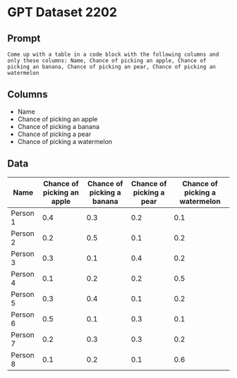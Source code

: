 # GPT Dataset 2202
## Prompt
```
Come up with a table in a code block with the following columns and only these columns: Name, Chance of picking an apple, Chance of picking an banana, Chance of picking an pear, Chance of picking an watermelon 
```
## Columns
- Name
- Chance of picking an apple
- Chance of picking a banana
- Chance of picking a pear
- Chance of picking a watermelon

## Data
| Name     | Chance of picking an apple | Chance of picking a banana | Chance of picking a pear | Chance of picking a watermelon |
|----------|---------------------------|----------------------------|--------------------------|--------------------------------|
| Person 1 | 0.4                       | 0.3                        | 0.2                      | 0.1                            |
| Person 2 | 0.2                       | 0.5                        | 0.1                      | 0.2                            |
| Person 3 | 0.3                       | 0.1                        | 0.4                      | 0.2                            |
| Person 4 | 0.1                       | 0.2                        | 0.2                      | 0.5                            |
| Person 5 | 0.3                       | 0.4                        | 0.1                      | 0.2                            |
| Person 6 | 0.5                       | 0.1                        | 0.3                      | 0.1                            |
| Person 7 | 0.2                       | 0.3                        | 0.3                      | 0.2                            |
| Person 8 | 0.1                       | 0.2                        | 0.1                      | 0.6                            |

